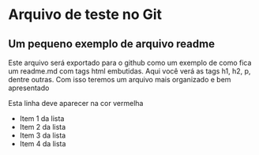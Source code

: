 <h1>Arquivo de teste no Git</h1>
<h2>Um pequeno exemplo de arquivo readme</h2>
<p>Este arquivo será exportado para o github como um exemplo de como fica um readme.md com tags html embutidas. Aqui você verá as tags h1, h2, p, dentre outras. Com isso teremos um arquivo mais organizado e bem apresentado</p>
<p style="color: read">Esta linha deve aparecer na cor vermelha</p>
<ul>
    <li>Item 1 da lista</li>
    <li>Item 2 da lista</li>
    <li>Item 3 da lista</li>
    <li>Item 4 da lista</li>
</ul>
